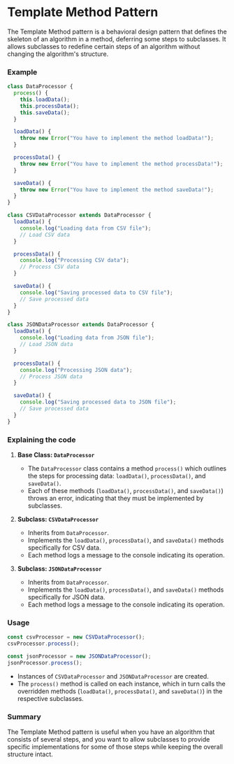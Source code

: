 # Template Method Pattern

The Template Method pattern is a behavioral design pattern that defines the skeleton of an algorithm in a method, deferring some steps to subclasses. It allows subclasses to redefine certain steps of an algorithm without changing the algorithm's structure.

### Example

```js
class DataProcessor {
  process() {
    this.loadData();
    this.processData();
    this.saveData();
  }

  loadData() {
    throw new Error("You have to implement the method loadData!");
  }

  processData() {
    throw new Error("You have to implement the method processData!");
  }

  saveData() {
    throw new Error("You have to implement the method saveData!");
  }
}

class CSVDataProcessor extends DataProcessor {
  loadData() {
    console.log("Loading data from CSV file");
    // Load CSV data
  }

  processData() {
    console.log("Processing CSV data");
    // Process CSV data
  }

  saveData() {
    console.log("Saving processed data to CSV file");
    // Save processed data
  }
}

class JSONDataProcessor extends DataProcessor {
  loadData() {
    console.log("Loading data from JSON file");
    // Load JSON data
  }

  processData() {
    console.log("Processing JSON data");
    // Process JSON data
  }

  saveData() {
    console.log("Saving processed data to JSON file");
    // Save processed data
  }
}
```

### Explaining the code

1. **Base Class: `DataProcessor`**

   - The `DataProcessor` class contains a method `process()` which outlines the steps for processing data: `loadData()`, `processData()`, and `saveData()`.
   - Each of these methods (`loadData()`, `processData()`, and `saveData()`) throws an error, indicating that they must be implemented by subclasses.

2. **Subclass: `CSVDataProcessor`**

   - Inherits from `DataProcessor`.
   - Implements the `loadData()`, `processData()`, and `saveData()` methods specifically for CSV data.
   - Each method logs a message to the console indicating its operation.

3. **Subclass: `JSONDataProcessor`**

   - Inherits from `DataProcessor`.
   - Implements the `loadData()`, `processData()`, and `saveData()` methods specifically for JSON data.
   - Each method logs a message to the console indicating its operation.

### Usage

```js
const csvProcessor = new CSVDataProcessor();
csvProcessor.process();

const jsonProcessor = new JSONDataProcessor();
jsonProcessor.process();
```

- Instances of `CSVDataProcessor` and `JSONDataProcessor` are created.
- The `process()` method is called on each instance, which in turn calls the overridden methods (`loadData()`, `processData()`, and `saveData()`) in the respective subclasses.

### Summary

The Template Method pattern is useful when you have an algorithm that consists of several steps, and you want to allow subclasses to provide specific implementations for some of those steps while keeping the overall structure intact.
